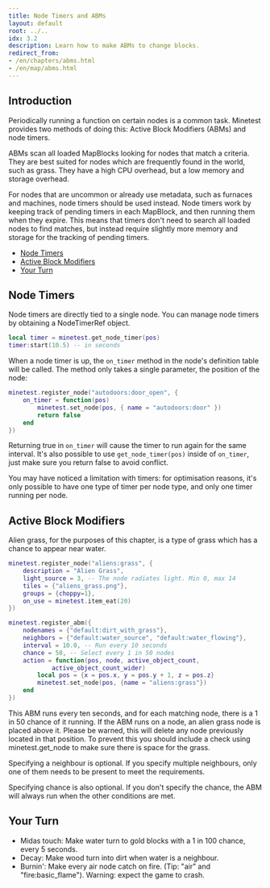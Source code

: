 ```yaml
---
title: Node Timers and ABMs
layout: default
root: ../..
idx: 3.2
description: Learn how to make ABMs to change blocks.
redirect_from:
- /en/chapters/abms.html
- /en/map/abms.html
---
```


## Introduction <!-- omit in toc -->

Periodically running a function on certain nodes is a common task.
Minetest provides two methods of doing this: Active Block Modifiers (ABMs) and node timers.

ABMs scan all loaded MapBlocks looking for nodes that match a criteria.
They are best suited for nodes which are frequently found in the world,
such as grass.
They have a high CPU overhead, but a low memory and storage overhead.

For nodes that are uncommon or already use metadata, such as furnaces
and machines, node timers should be used instead.
Node timers work by keeping track of pending timers in each MapBlock, and then
running them when they expire.
This means that timers don't need to search all loaded nodes to find matches,
but instead require slightly more memory and storage for the tracking
of pending timers.

- [Node Timers](#node-timers)
- [Active Block Modifiers](#active-block-modifiers)
- [Your Turn](#your-turn)

## Node Timers

Node timers are directly tied to a single node.
You can manage node timers by obtaining a NodeTimerRef object.

```lua
local timer = minetest.get_node_timer(pos)
timer:start(10.5) -- in seconds
```

When a node timer is up, the `on_timer` method in the node's definition table will
be called. The method only takes a single parameter, the position of the node:

```lua
minetest.register_node("autodoors:door_open", {
    on_timer = function(pos)
        minetest.set_node(pos, { name = "autodoors:door" })
        return false
    end
})
```

Returning true in `on_timer` will cause the timer to run again for the same interval.
It's also possible to use `get_node_timer(pos)` inside of `on_timer`, just make
sure you return false to avoid conflict.

You may have noticed a limitation with timers: for optimisation reasons, it's
only possible to have one type of timer per node type, and only one timer running per node.


## Active Block Modifiers

Alien grass, for the purposes of this chapter, is a type of grass which
has a chance to appear near water.


```lua
minetest.register_node("aliens:grass", {
    description = "Alien Grass",
    light_source = 3, -- The node radiates light. Min 0, max 14
    tiles = {"aliens_grass.png"},
    groups = {choppy=1},
    on_use = minetest.item_eat(20)
})

minetest.register_abm({
    nodenames = {"default:dirt_with_grass"},
    neighbors = {"default:water_source", "default:water_flowing"},
    interval = 10.0, -- Run every 10 seconds
    chance = 50, -- Select every 1 in 50 nodes
    action = function(pos, node, active_object_count,
            active_object_count_wider)
        local pos = {x = pos.x, y = pos.y + 1, z = pos.z}
        minetest.set_node(pos, {name = "aliens:grass"})
    end
})
```

This ABM runs every ten seconds, and for each matching node, there is
a 1 in 50 chance of it running.
If the ABM runs on a node, an alien grass node is placed above it.
Please be warned, this will delete any node previously located in that position.
To prevent this you should include a check using minetest.get_node to make sure there is space for the grass.

Specifying a neighbour is optional.
If you specify multiple neighbours, only one of them needs to be
present to meet the requirements.

Specifying chance is also optional.
If you don't specify the chance, the ABM will always run when the other conditions are met.

## Your Turn

* Midas touch: Make water turn to gold blocks with a 1 in 100 chance, every 5 seconds.
* Decay: Make wood turn into dirt when water is a neighbour.
* Burnin': Make every air node catch on fire. (Tip: "air" and "fire:basic_flame").
  Warning: expect the game to crash.
